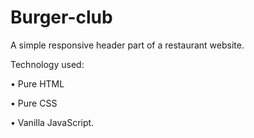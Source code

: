 # Burger-club
A simple responsive header part of a restaurant website.

Technology used:

•	Pure HTML

•	Pure CSS

•	Vanilla JavaScript.

